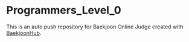 # Programmers_Level_0
This is an auto push repository for Baekjoon Online Judge created with [BaekjoonHub](https://github.com/BaekjoonHub/BaekjoonHub).
